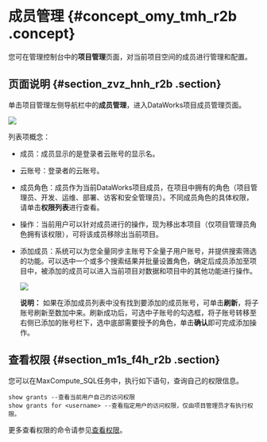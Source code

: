 # 成员管理 {#concept_omy_tmh_r2b .concept}

您可在管理控制台中的**项目管理**页面，对当前项目空间的成员进行管理和配置。

## 页面说明 {#section_zvz_hnh_r2b .section}

单击项目管理左侧导航栏中的**成员管理**，进入DataWorks项目成员管理页面。

![](http://static-aliyun-doc.oss-cn-hangzhou.aliyuncs.com/assets/img/16385/15366312178741_zh-CN.png)

列表项概念：

-   成员：成员显示的是登录者云账号的显示名。
-   云账号：登录者的云账号。
-   成员角色：成员作为当前DataWorks项目成员，在项目中拥有的角色（项目管理员、开发、运维、部署、访客和安全管理员）。不同成员角色的具体权限，请单击**权限列表**进行查看。
-   操作：当前用户可以针对成员进行的操作，现为移出本项目（仅项目管理员角色拥有该权限），可将该成员移除出当前项目。
-   添加成员：系统可以为您全量同步主账号下全量子用户账号，并提供搜索筛选的功能。可以选中一个或多个搜索结果并批量设置角色，确定后成员添加至项目中，被添加的成员可以进入当前项目对数据和项目中的其他功能进行操作。

    ![](http://static-aliyun-doc.oss-cn-hangzhou.aliyuncs.com/assets/img/16385/15366312178742_zh-CN.png)

    **说明：** 如果在添加成员列表中没有找到要添加的成员账号，可单击**刷新**，将子账号刷新至数加中来。刷新成功后，可选中子账号的勾选框，将子账号转移至右侧已添加的账号栏下，选中底部需要授予的角色，单击**确认**即可完成添加操作。


## 查看权限 {#section_m1s_f4h_r2b .section}

您可以在MaxCompute\_SQL任务中，执行如下语句，查询自己的权限信息。

```
show grants --查看当前用户自己的访问权限
show grants for <username> --查看指定用户的访问权限，仅由项目管理员才有执行权限。
```

更多查看权限的命令请参见[查看权限](https://www.alibabacloud.com/help/doc-detail/27936.htm)。

